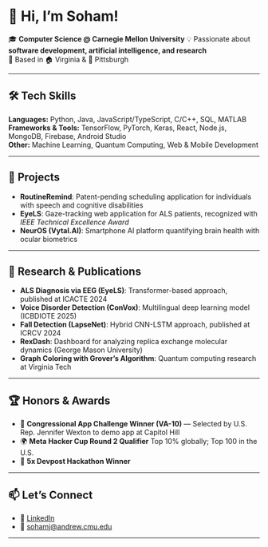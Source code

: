 # 👋  Hi, I’m Soham!  

🎓 **Computer Science @ Carnegie Mellon University**
💡 Passionate about **software development, artificial intelligence, and research**  
📍 Based in 🏠 Virginia & 🏫 Pittsburgh 

---

## 🛠️ Tech Skills  
**Languages:** Python, Java, JavaScript/TypeScript, C/C++, SQL, MATLAB  
**Frameworks & Tools:** TensorFlow, PyTorch, Keras, React, Node.js, MongoDB, Firebase, Android Studio  
**Other:** Machine Learning, Quantum Computing, Web & Mobile Development  

---

## 🚀 Projects  
- **RoutineRemind**: Patent-pending scheduling application for individuals with speech and cognitive disabilities
- **EyeLS**: Gaze-tracking web application for ALS patients, recognized with *IEEE Technical Excellence Award*  
- **NeurOS (Vytal.AI)**: Smartphone AI platform quantifying brain health with ocular biometrics

---

## 🔬 Research & Publications    
- **ALS Diagnosis via EEG (EyeLS)**: Transformer-based approach, published at ICACTE 2024
- **Voice Disorder Detection (ConVox)**: Multilingual deep learning model (ICBDIOTE 2025)
- **Fall Detection (LapseNet)**: Hybrid CNN-LSTM approach, published at ICRCV 2024
- **RexDash**: Dashboard for analyzing replica exchange molecular dynamics (George Mason University)
- **Graph Coloring with Grover’s Algorithm**: Quantum computing research at Virginia Tech
---

## 🏆 Honors & Awards  
- 🥇 **Congressional App Challenge Winner (VA-10)** — Selected by U.S. Rep. Jennifer Wexton to demo app at Capitol Hill  
- 🌍 **Meta Hacker Cup Round 2 Qualifier** Top 10% globally; Top 100 in the U.S.
- 🏅 **5x Devpost Hackathon Winner**

---

## 📫 Let’s Connect  
- 🔗 [LinkedIn](https://www.linkedin.com/in/sohamjain25)  
- 📧 sohamj@andrew.cmu.edu
---
